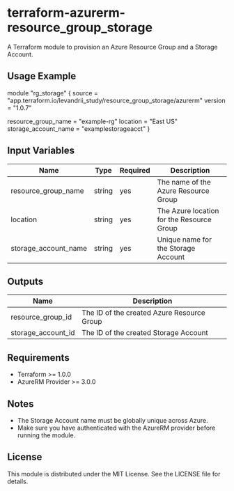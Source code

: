 # terraform-azurerm-resource_group_storage

A Terraform module to provision an Azure Resource Group and a Storage Account.

## Usage Example

module "rg_storage" {
  source  = "app.terraform.io/levandrii_study/resource_group_storage/azurerm"
  version = "1.0.7"

  resource_group_name     = "example-rg"
  location                = "East US"
  storage_account_name    = "examplestorageacct"
}

## Input Variables

| Name                  | Type   | Required | Description                              |
|-----------------------|--------|----------|------------------------------------------|
| resource_group_name   | string | yes      | The name of the Azure Resource Group     |
| location              | string | yes      | The Azure location for the Resource Group|
| storage_account_name  | string | yes      | Unique name for the Storage Account      |

## Outputs

| Name                 | Description                               |
|----------------------|-------------------------------------------|
| resource_group_id    | The ID of the created Azure Resource Group |
| storage_account_id   | The ID of the created Storage Account      |

## Requirements

- Terraform >= 1.0.0
- AzureRM Provider >= 3.0.0

## Notes

- The Storage Account name must be globally unique across Azure.
- Make sure you have authenticated with the AzureRM provider before running the module.

## License

This module is distributed under the MIT License. See the LICENSE file for details.